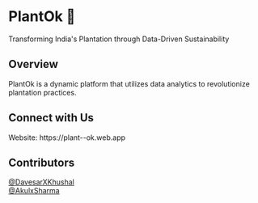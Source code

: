 <h1>PlantOk 🌱</h1>
Transforming India's Plantation through Data-Driven Sustainability

<h2>Overview</h2>
PlantOk is a dynamic platform that utilizes data analytics to revolutionize plantation practices.

<h2>Connect with Us <br> </h2>
Website: https://plant--ok.web.app

<h2>Contributors</h2>
<a href="https://github.com/DavesarxKhushal" >@DavesarXKhushal</a> <br>
<a href="https://github.com/AkulxSharma" >@AkulxSharma</a> 
